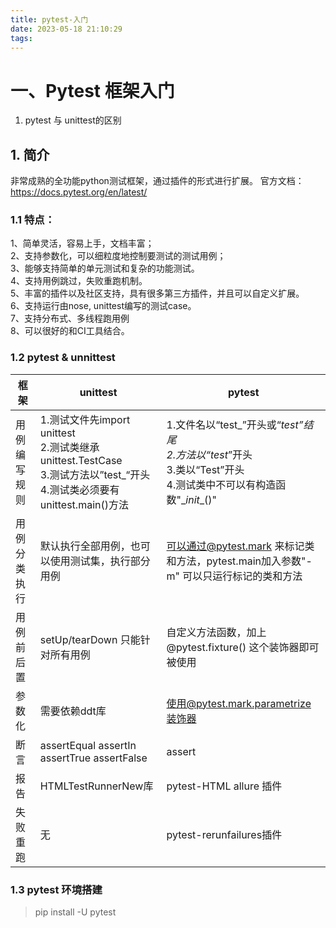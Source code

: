 ```yaml
---
title: pytest-入门
date: 2023-05-18 21:10:29
tags:
---
```

# 一、Pytest 框架入门
1. pytest 与 unittest的区别


## 1. 简介  
非常成熟的全功能python测试框架，通过插件的形式进行扩展。
官方文档：https://docs.pytest.org/en/latest/  
### 1.1 特点：
1、简单灵活，容易上手，文档丰富；  
2、支持参数化，可以细粒度地控制要测试的测试用例；  
3、能够支持简单的单元测试和复杂的功能测试。  
4、支持用例跳过，失败重跑机制。  
5、丰富的插件以及社区支持，具有很多第三方插件，并且可以自定义扩展。  
6、支持运行由nose, unittest编写的测试case。  
7、支持分布式、多线程跑用例  
8、可以很好的和CI工具结合。  

### 1.2 pytest & unnittest
| 框架     | unittest | pytest |
|--------|------------------------------------|----------------------------|
| 用例编写规则 | 1.测试文件先import unittest<br/>2.测试类继承unittest.TestCase<br/>3.测试方法以”test_“开头<br/>4.测试类必须要有unittest.main()方法 | 1.文件名以“test_”开头或“_test”结尾<br/>2.方法以“test_”开头<br/>3.类以“Test”开头<br/>4.测试类中不可以有构造函数"\__init__()" |
| 用例分类执行 | 默认执行全部用例，也可以使用测试集，执行部分用例 | 可以通过@pytest.mark 来标记类和方法，pytest.main加入参数"-m" 可以只运行标记的类和方法 |
| 用例前后置  | setUp/tearDown 只能针对所有用例| 自定义方法函数，加上 @pytest.fixture() 这个装饰器即可被使用 |
| 参数化  | 需要依赖ddt库| 使用@pytest.mark.parametrize装饰器 |
| 断言  | assertEqual assertIn assertTrue assertFalse | assert |
| 报告  | HTMLTestRunnerNew库 | pytest-HTML allure 插件 |
| 失败重跑  | 无 | pytest-rerunfailures插件 |

### 1.3 pytest 环境搭建
> pip install -U pytest